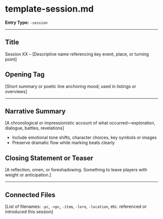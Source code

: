 # template-session.md
**Entry Type:** `-session`

---

## Title
Session XX – [Descriptive name referencing key event, place, or turning point]

## Opening Tag
[Short summary or poetic line anchoring mood; used in listings or overviews]

---

## Narrative Summary
[A chronological or impressionistic account of what occurred—exploration, dialogue, battles, revelations]
- Include emotional tone shifts, character choices, key symbols or images
- Preserve dramatic flow while marking beats clearly

## Closing Statement or Teaser
[A reflection, omen, or foreshadowing. Something to leave players with weight or anticipation.]

---

## Connected Files
[List of filenames: `-pc`, `-npc`, `-item`, `-lore`, `-location`, etc. referenced or introduced this session]
